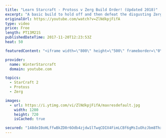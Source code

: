 ```yaml
---
title: "Learn Starcraft - Protoss v Zerg Build Order! (Updated 2018)"
excerpt: "A basic build to hold off and then defeat the disgusting Zerg! Meant for lower level players who have little direction, not for high level players looking for the dankest meta :) -- Watch live at https://www.twitch.tv/wintergaming"
originalUrl: https://youtube.com/watch?v=ZlNdkpjFifA
type: video
price: Free
length: PT13M21S
publishedDateTime: 2017-11-20T12:23:53Z
heat: 50

featuredContent: "<iframe width=\"800\" height=\"500\" frameborder=\"0\" src=\"https://www.youtube.com/embed/ZlNdkpjFifA\" allow=\"accelerometer; autoplay; encrypted-media; gyroscope; picture-in-picture\" allowfullscreen></iframe>"

provider:
  name: WinterStarcraft
  domain: youtube.com

topics:
  - StarCraft 2
  - Protoss
  - Zerg

images:
  - url: https://i.ytimg.com/vi/ZlNdkpjFifA/maxresdefault.jpg
    width: 1280
    height: 720
    isCached: true

secured: "148deI0oHLffwBkZD0r6Odb4zjdw1lTwqCDIX4FimLCBf6gMsIuOhzJbm8ThxhlAXaevXgX2wOeQ/7PMtFwOoANPVXx5zTafw6KbGZ7AOHlG0V/KJ5akNeuOwXucnxuxfMZqf92AvOjJl0917rH6M3LSZuRym1iw70J7qHgk4Lk16vuOufjVFOYDD1sW4OI7hJTZNO5fJEisHOhrbH3mMbwAmOSB1in5zqSBXwAVFVdOj7YeAohG2jVoXGHGFt/S2S6RnDkfgc7c3TmE2+xiSTwgzbmV+aQ7HHUAiIDk3i8X6q/J3QNd7LCQaFsmgGz9xoRKuM2arYjDaUhskwNUqXhAGqqavW0jmCet/qqH3Ipliyp3FiorOsygPCmZFnHJSrjfPOIDEtMKN7tExfdheYtD5oJ2JiecG7e66jXmpdk=;PGcQLi3BetjtymNNIPHZCQ=="
---
```


